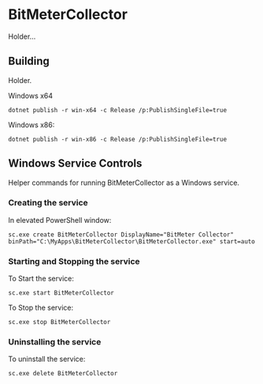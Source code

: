 # BitMeterCollector
Holder...

## Building
Holder.

Windows x64

    dotnet publish -r win-x64 -c Release /p:PublishSingleFile=true

Windows x86:

    dotnet publish -r win-x86 -c Release /p:PublishSingleFile=true

## Windows Service Controls
Helper commands for running BitMeterCollector as a Windows service.

### Creating the service
In elevated PowerShell window:

    sc.exe create BitMeterCollector DisplayName="BitMeter Collector" binPath="C:\MyApps\BitMeterCollector\BitMeterCollector.exe" start=auto

### Starting and Stopping the service
To Start the service:

    sc.exe start BitMeterCollector

To Stop the service:

    sc.exe stop BitMeterCollector

### Uninstalling the service
To uninstall the service:

    sc.exe delete BitMeterCollector